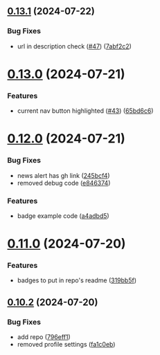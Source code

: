 ## [0.13.1](https://github.com/EddieHubCommunity/HealthCheck/compare/v0.13.0...v0.13.1) (2024-07-22)


### Bug Fixes

* url in description check ([#47](https://github.com/EddieHubCommunity/HealthCheck/issues/47)) ([7abf2c2](https://github.com/EddieHubCommunity/HealthCheck/commit/7abf2c2a7ec6881772c67477246ab3ab1cea7ba1))



# [0.13.0](https://github.com/EddieHubCommunity/HealthCheck/compare/v0.12.0...v0.13.0) (2024-07-21)


### Features

* current nav button highlighted ([#43](https://github.com/EddieHubCommunity/HealthCheck/issues/43)) ([65bd6c6](https://github.com/EddieHubCommunity/HealthCheck/commit/65bd6c6fe6bb7f8162d948ddb53034dd30d6a67c))



# [0.12.0](https://github.com/EddieHubCommunity/HealthCheck/compare/v0.11.0...v0.12.0) (2024-07-21)


### Bug Fixes

* news alert has gh link ([245bcf4](https://github.com/EddieHubCommunity/HealthCheck/commit/245bcf4bb2cafbd21d704b567cc48767ff08b503))
* removed debug code ([e846374](https://github.com/EddieHubCommunity/HealthCheck/commit/e846374b846d37a0e1590ceb5d7870b664fcd151))


### Features

* badge example code ([a4adbd5](https://github.com/EddieHubCommunity/HealthCheck/commit/a4adbd58ad03c5e26642452e7bc1b09eb6b6531b))



# [0.11.0](https://github.com/EddieHubCommunity/HealthCheck/compare/v0.10.2...v0.11.0) (2024-07-20)


### Features

* badges to put in repo's readme ([319bb5f](https://github.com/EddieHubCommunity/HealthCheck/commit/319bb5f4554be10f93cd2309f31b9a76c4ae5ced))



## [0.10.2](https://github.com/EddieHubCommunity/HealthCheck/compare/v0.10.1...v0.10.2) (2024-07-20)


### Bug Fixes

* add repo ([796eff1](https://github.com/EddieHubCommunity/HealthCheck/commit/796eff12a14bdc0d051fd66c530396785423ead3))
* removed profile settings ([fa1c0eb](https://github.com/EddieHubCommunity/HealthCheck/commit/fa1c0ebb51835220e64eb62624d7e112afdb4a5a))



